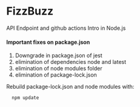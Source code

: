 # FizzBuzz
API Endpoint and github actions Intro in Node.js

#### Important fixes on package.json

1. Downgrade in package.json of jest
2. elimination of dependencies node and latest
3. elimination of node modules folder 
4. elimination of package-lock.json

Rebuild package-lock.json and node modules with:

```node
  npm update
```
